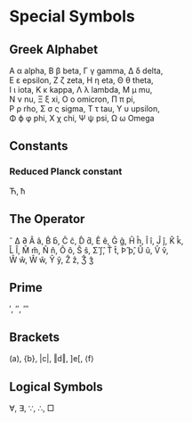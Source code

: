 # Special Symbols

## Greek Alphabet

Α   α   alpha,      Β   β   beta,       Γ   γ   gamma,      Δ   δ   delta,  
Ε   ε   epsilon,    Ζ   ζ   zeta,       Η   η   eta,        Θ   θ   theta,  
Ι   ι   iota,       Κ   κ   kappa,      Λ   λ   lambda,     Μ   μ   mu,  
Ν   ν   nu,         Ξ   ξ   xi,         Ο   ο   omicron,    Π   π   pi,  
Ρ   ρ   rho,        Σ   σ ς sigma,      Τ   τ   tau,        Υ   υ   upsilon,  
Φ   ϕ φ phi,        Χ   χ   chi,        Ψ   ψ   psi,        Ω   ω   Omega  

## Constants

### Reduced Planck constant

Ћ, ћ

## The Operator

ˆ Δ ∂
Â â, B̂ b̂, Ĉ ĉ, D̂ d̂, Ê ê, Ĝ ĝ, Ĥ ĥ, Î î, Ĵ ĵ, K̂ k̂,  
L̂ l̂, M̂ m̂, N̂ n̂, Ô ô, Ŝ ŝ, Ʃ̂ ʃ̂, T̂ t̂, Þ̂ þ̂, Û û, V̂ v̂,  
Ŵ ŵ, Ŵ ŵ, Ŷ ŷ, Ẑ ẑ, Ʒ̂ ʒ̂

## Prime

′, ″, ‴

## Brackets

(a), {b}, |c|, ‖d‖, ]e[, ⟨f⟩

## Logical Symbols

∀, ∃, ∵, ∴, □
